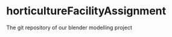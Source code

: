 horticultureFacilityAssignment
==============================

The git repository of our blender modelling project